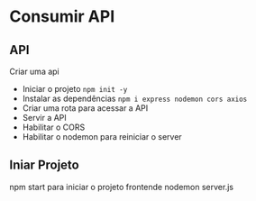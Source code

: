 # Consumir API


## API

Criar uma api
- Iniciar o projeto `npm init -y`
- Instalar as dependências `npm i express nodemon cors axios`
- Criar uma rota para acessar a API
- Servir a API 
- Habilitar o CORS
- Habilitar o nodemon para reiniciar o server

## Iniar Projeto

npm start para iniciar o projeto frontende
nodemon server.js